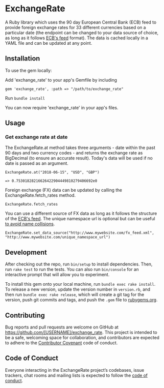 # ExchangeRate

A Ruby library which uses the 90 day European Central Bank (ECB) feed to provide foreign exchange rates for 33 different currencies based on a particular date (the endpoint can be changed to your data source of choice, as long as it follows <a href= "http://www.ecb.europa.eu/stats/eurofxref/eurofxref-hist-90d.xml">ECB's feed</a> format). The data is cached locally in a YAML file and can be updated at any point.

## Installation

To use the gem locally:

Add 'exchange_rate' to your app's Gemfile by including

```
gem 'exchange_rate', :path => "/path/to/exchange_rate"
```
Run ```bundle install```

You can now require 'exchange_rate' in your app's files.


## Usage

### Get exchange rate at date

The ExchangeRate.at method takes three arguments - date within the past 90 days and two currency codes - and returns the exchange rate as BigDecimal (to ensure an accurate result). Today's data will be used if no date is passed as an argument.

```
ExchangeRate.at("2018-06-15", "USD", "GBP")

=> 0.75301828216626422904449810279406692e0
```

Foreign exchange (FX) data can be updated by calling the ExchangeRate.fetch_rates method.

```
ExchangeRate.fetch_rates
```

You can use a different source of FX data as long as it follows the structure of the <a href= "http://www.ecb.europa.eu/stats/eurofxref/eurofxref-hist-90d.xml">ECB's feed</a>. The unique namespace url is optional but can be useful <a href="http://www.nokogiri.org/tutorials/searching_a_xml_html_document.html#namespaces">to avoid name collisions</a>.

```
ExchangeRate.set_data_source("http://www.mywebsite.com/fx_feed.xml", "http://www.mywebsite.com/unique_namespace_url")
```

## Development

After checking out the repo, run `bin/setup` to install dependencies. Then, run `rake test` to run the tests. You can also run `bin/console` for an interactive prompt that will allow you to experiment.

To install this gem onto your local machine, run `bundle exec rake install`. To release a new version, update the version number in `version.rb`, and then run `bundle exec rake release`, which will create a git tag for the version, push git commits and tags, and push the `.gem` file to [rubygems.org](https://rubygems.org).

## Contributing

Bug reports and pull requests are welcome on GitHub at https://github.com/[USERNAME]/exchange_rate. This project is intended to be a safe, welcoming space for collaboration, and contributors are expected to adhere to the [Contributor Covenant](http://contributor-covenant.org) code of conduct.

## Code of Conduct

Everyone interacting in the ExchangeRate project’s codebases, issue trackers, chat rooms and mailing lists is expected to follow the [code of conduct](https://github.com/[USERNAME]/exchange_rate/blob/master/CODE_OF_CONDUCT.md).
